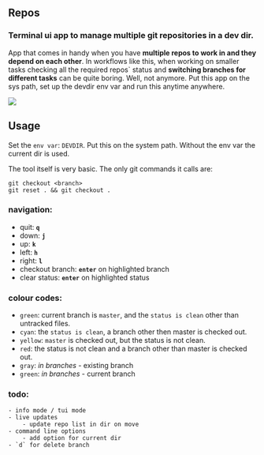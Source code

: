 ## Repos


### Terminal ui app to manage multiple git repositories in a dev dir.

App that comes in handy when you have **multiple repos to work in and they depend on each other**. In workflows like this, when working on smaller tasks checking all the required repos` status and **switching branches for different tasks** can be quite boring. Well, not anymore. Put this app on the sys path, set up the devdir env var and run this anytime anywhere.

![](demo_render/repos_demo.gif)


## Usage

Set the `env var`: `DEVDIR`. Put this on the system path. Without the env var the current dir is used.

The tool itself is very basic. The only git commands it calls are:

    git checkout <branch>  
    git reset . && git checkout .    


### navigation:

- quit: **`q`**
- down: **`j`**
- up: **`k`**
- left: **`h`**
- right: **`l`**
- checkout branch: **`enter`** on highlighted branch
- clear status: **`enter`** on highlighted status


### colour codes:

- `green`: current branch is `master`, and the `status is clean` other than untracked files.
- `cyan`: the `status is clean`, a branch other then master is checked out.
- `yellow`: `master` is checked out, but the status is not clean.
- `red`: the status is not clean and a branch other than master is checked out.
- `gray`: *in branches* - existing branch
- `green`: *in branches* - current branch


### todo:  
    - info mode / tui mode  
    - live updates  
        - update repo list in dir on move  
    - command line options
        - add option for current dir
    - `d` for delete branch
